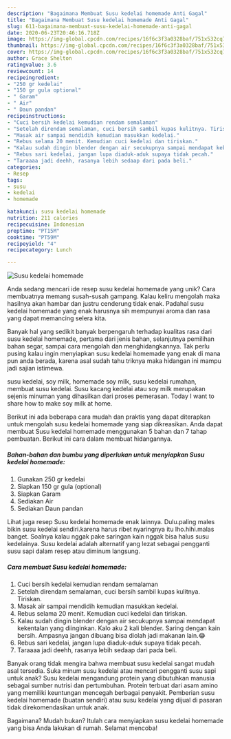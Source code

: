 ```yaml
---
description: "Bagaimana Membuat Susu kedelai homemade Anti Gagal"
title: "Bagaimana Membuat Susu kedelai homemade Anti Gagal"
slug: 611-bagaimana-membuat-susu-kedelai-homemade-anti-gagal
date: 2020-06-23T20:46:16.718Z
image: https://img-global.cpcdn.com/recipes/16f6c3f3a0328baf/751x532cq70/susu-kedelai-homemade-foto-resep-utama.jpg
thumbnail: https://img-global.cpcdn.com/recipes/16f6c3f3a0328baf/751x532cq70/susu-kedelai-homemade-foto-resep-utama.jpg
cover: https://img-global.cpcdn.com/recipes/16f6c3f3a0328baf/751x532cq70/susu-kedelai-homemade-foto-resep-utama.jpg
author: Grace Shelton
ratingvalue: 3.6
reviewcount: 14
recipeingredient:
- "250 gr kedelai"
- "150 gr gula optional"
- " Garam"
- " Air"
- " Daun pandan"
recipeinstructions:
- "Cuci bersih kedelai kemudian rendam semalaman"
- "Setelah direndam semalaman, cuci bersih sambil kupas kulitnya. Tiriskan."
- "Masak air sampai mendidih kemudian masukkan kedelai."
- "Rebus selama 20 menit. Kemudian cuci kedelai dan tiriskan."
- "Kalau sudah dingin blender dengan air secukupnya sampai mendapat kekentalan yang diinginkan. Kalo aku 2 kali blender. Saring dengan kain bersih. Ampasnya jangan dibuang bisa diolah jadi makanan lain.😂"
- "Rebus sari kedelai, jangan lupa diaduk-aduk supaya tidak pecah."
- "Taraaaa jadi deehh, rasanya lebih sedaap dari pada beli."
categories:
- Resep
tags:
- susu
- kedelai
- homemade

katakunci: susu kedelai homemade 
nutrition: 211 calories
recipecuisine: Indonesian
preptime: "PT15M"
cooktime: "PT59M"
recipeyield: "4"
recipecategory: Lunch

---
```



![Susu kedelai homemade](https://img-global.cpcdn.com/recipes/16f6c3f3a0328baf/751x532cq70/susu-kedelai-homemade-foto-resep-utama.jpg)

Anda sedang mencari ide resep susu kedelai homemade yang unik? Cara membuatnya memang susah-susah gampang. Kalau keliru mengolah maka hasilnya akan hambar dan justru cenderung tidak enak. Padahal susu kedelai homemade yang enak harusnya sih mempunyai aroma dan rasa yang dapat memancing selera kita.

Banyak hal yang sedikit banyak berpengaruh terhadap kualitas rasa dari susu kedelai homemade, pertama dari jenis bahan, selanjutnya pemilihan bahan segar, sampai cara mengolah dan menghidangkannya. Tak perlu pusing kalau ingin menyiapkan susu kedelai homemade yang enak di mana pun anda berada, karena asal sudah tahu triknya maka hidangan ini mampu jadi sajian istimewa.

susu kedelai, soy milk, homemade soy milk, susu kedelai rumahan, membuat susu kedelai. Susu kacang kedelai atau soy milk merupakan sejenis minuman yang dihasilkan dari proses pemerasan. Today I want to share how to make soy milk at home.


Berikut ini ada beberapa cara mudah dan praktis yang dapat diterapkan untuk mengolah susu kedelai homemade yang siap dikreasikan. Anda dapat membuat Susu kedelai homemade menggunakan 5 bahan dan 7 tahap pembuatan. Berikut ini cara dalam membuat hidangannya.

<!--inarticleads1-->

##### Bahan-bahan dan bumbu yang diperlukan untuk menyiapkan Susu kedelai homemade:

1. Gunakan 250 gr kedelai
1. Siapkan 150 gr gula (optional)
1. Siapkan  Garam
1. Sediakan  Air
1. Sediakan  Daun pandan


Lihat juga resep Susu kedelai homemade enak lainnya. Dulu.paling males bikin susu kedelai sendiri.karena harus ribet nyaringnya itu lho.hihi.malas banget. Soalnya kalau nggak pake saringan kain nggak bisa halus susu kedelainya. Susu kedelai adalah alternatif yang lezat sebagai pengganti susu sapi dalam resep atau diminum langsung. 

<!--inarticleads2-->

##### Cara membuat Susu kedelai homemade:

1. Cuci bersih kedelai kemudian rendam semalaman
1. Setelah direndam semalaman, cuci bersih sambil kupas kulitnya. Tiriskan.
1. Masak air sampai mendidih kemudian masukkan kedelai.
1. Rebus selama 20 menit. Kemudian cuci kedelai dan tiriskan.
1. Kalau sudah dingin blender dengan air secukupnya sampai mendapat kekentalan yang diinginkan. Kalo aku 2 kali blender. Saring dengan kain bersih. Ampasnya jangan dibuang bisa diolah jadi makanan lain.😂
1. Rebus sari kedelai, jangan lupa diaduk-aduk supaya tidak pecah.
1. Taraaaa jadi deehh, rasanya lebih sedaap dari pada beli.


Banyak orang tidak mengira bahwa membuat susu kedelai sangat mudah asal tersedia. Suka minum susu kedelai atau mencari pengganti susu sapi untuk anak? Susu kedelai mengandung protein yang dibutuhkan manusia sebagai sumber nutrisi dan pertumbuhan. Protein terbuat dari asam amino yang memiliki keuntungan mencegah berbagai penyakit. Pemberian susu kedelai homemade (buatan sendiri) atau susu kedelai yang dijual di pasaran tidak direkomendasikan untuk anak. 

Bagaimana? Mudah bukan? Itulah cara menyiapkan susu kedelai homemade yang bisa Anda lakukan di rumah. Selamat mencoba!
